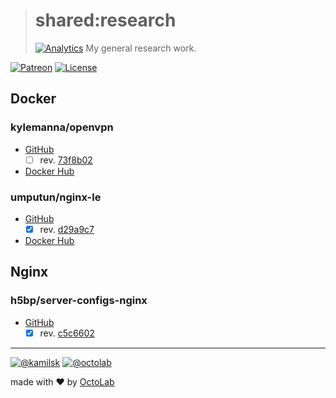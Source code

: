 > # shared:research
> [![Analytics](https://ga-beacon.appspot.com/UA-109817251-4/shared/research:readme?pixel)](https://github.com/kamilsk/shared/tree/research)
> My general research work.

[![Patreon](https://img.shields.io/badge/patreon-donate-orange.svg)](https://www.patreon.com/octolab)
[![License](https://img.shields.io/badge/license-MIT-blue.svg)](LICENSE)

## Docker

### kylemanna/openvpn

- [GitHub](https://github.com/kylemanna/docker-openvpn)
  - [ ] rev. [73f8b02](https://github.com/kylemanna/docker-openvpn/tree/73f8b02)
- [Docker Hub](https://hub.docker.com/r/kylemanna/openvpn/)

### umputun/nginx-le

- [GitHub](https://github.com/umputun/nginx-le)
  - [x] rev. [d29a9c7](https://github.com/umputun/nginx-le/tree/d29a9c7)
- [Docker Hub](https://hub.docker.com/r/umputun/nginx-le/)

## Nginx

### h5bp/server-configs-nginx

- [GitHub](https://github.com/h5bp/server-configs-nginx)
  - [x] rev. [c5c6602](https://github.com/h5bp/server-configs-nginx/tree/c5c6602)

---

[![@kamilsk](https://img.shields.io/badge/author-%40kamilsk-blue.svg)](https://twitter.com/ikamilsk)
[![@octolab](https://img.shields.io/badge/sponsor-%40octolab-blue.svg)](https://twitter.com/octolab_inc)

made with ❤️ by [OctoLab](https://www.octolab.org/)
